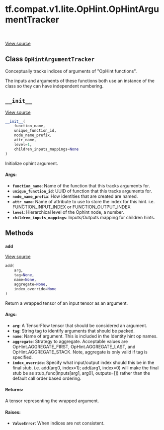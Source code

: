 <div itemscope itemtype="http://developers.google.com/ReferenceObject">
<meta itemprop="name" content="tf.compat.v1.lite.OpHint.OpHintArgumentTracker" />
<meta itemprop="path" content="Stable" />
<meta itemprop="property" content="__init__"/>
<meta itemprop="property" content="add"/>
</div>

# tf.compat.v1.lite.OpHint.OpHintArgumentTracker

<!-- Insert buttons and diff -->

<table class="tfo-notebook-buttons tfo-api" align="left">
</table>

<a target="_blank" href="/code/stable/tensorflow/lite/python/op_hint.py">View source</a>



## Class `OpHintArgumentTracker`

Conceptually tracks indices of arguments of "OpHint functions".



<!-- Placeholder for "Used in" -->

The inputs and arguments of these functions both use an instance
of the class so they can have independent numbering.

<h2 id="__init__"><code>__init__</code></h2>

<a target="_blank" href="/code/stable/tensorflow/lite/python/op_hint.py">View source</a>

``` python
__init__(
    function_name,
    unique_function_id,
    node_name_prefix,
    attr_name,
    level=1,
    children_inputs_mappings=None
)
```

Initialize ophint argument.


#### Args:


* <b>`function_name`</b>: Name of the function that this tracks arguments for.
* <b>`unique_function_id`</b>: UUID of function that this tracks arguments for.
* <b>`node_name_prefix`</b>: How identities that are created are named.
* <b>`attr_name`</b>: Name of attribute to use to store the index for this hint.
  i.e. FUNCTION_INPUT_INDEX or FUNCTION_OUTPUT_INDEX
* <b>`level`</b>: Hierarchical level of the Ophint node, a number.
* <b>`children_inputs_mappings`</b>: Inputs/Outputs mapping for children hints.



## Methods

<h3 id="add"><code>add</code></h3>

<a target="_blank" href="/code/stable/tensorflow/lite/python/op_hint.py">View source</a>

``` python
add(
    arg,
    tag=None,
    name=None,
    aggregate=None,
    index_override=None
)
```

Return a wrapped tensor of an input tensor as an argument.


#### Args:


* <b>`arg`</b>: A TensorFlow tensor that should be considered an argument.
* <b>`tag`</b>: String tag to identify arguments that should be packed.
* <b>`name`</b>: Name of argument. This is included in the Identity hint op names.
* <b>`aggregate`</b>: Strategy to aggregate.
Acceptable values are OpHint.AGGREGATE_FIRST, OpHint.AGGREGATE_LAST,
  and OpHint.AGGREGATE_STACK.
  Note, aggregate is only valid if tag is specified.
* <b>`index_override`</b>: Specify what input/output index should this be in the
  final stub. i.e. add(arg0, index=1); add(arg1, index=0) will make the
  final stub be as stub_func(inputs[arg1, arg0], outputs=[]) rather than
  the default call order based ordering.


#### Returns:

A tensor representing the wrapped argument.



#### Raises:


* <b>`ValueError`</b>: When indices are not consistent.





